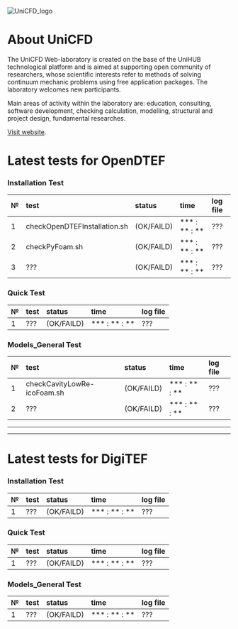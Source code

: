 ![UniCFD_logo](https://raw.githubusercontent.com/VatutinKirill/UniCFD-Lab-Testing/master/docs/small_final_compact.png)

# About UniCFD

The UniCFD Web-laboratory is created on the base of the UniHUB technological platform and is aimed at supporting open community of researchers, whose scientific interests refer to methods of solving continuum mechanic problems using free application packages. The laboratory welcomes new participants.

Main areas of activity within the laboratory are: education, consulting, software development, checking calculation, modelling, structural and project design, fundamental researches.


[Visit website](https://unicfd.ru/en/).


# Latest tests for OpenDTEF

### Installation Test

| № | test                         | status     | time          | log file |
|:--|:-----------------------------|:-----------|:--------------|:---------|
|  1| checkOpenDTEFInstallation.sh | (OK/FAILD) | *** : ** : ** |    ???   |
|  2| checkPyFoam.sh               | (OK/FAILD) | *** : ** : ** |    ???   |
|  3| ??? | (OK/FAILD) | *** : ** : ** | ??? |

### Quick Test

| № | test |   status   |      time     | log file |
|:--|:-----|:-----------|:--------------|:---------|
|  1|  ??? | (OK/FAILD) | *** : ** : ** |    ???   |

### Models_General Test

| № | test                        | status     | time          | log file    |
|:--|:----------------------------|:-----------|:--------------|:------------|
|  1| checkCavityLowRe-icoFoam.sh | (OK/FAILD) | *** : ** : ** |     ???     |
|  2| ??? | (OK/FAILD) | *** : ** : ** | ??? |

* * *
***

# Latest tests for DigiTEF

### Installation Test

| № | test |   status   |      time     | log file |
|:--|:-----|:-----------|:--------------|:---------|
|  1|  ??? | (OK/FAILD) | *** : ** : ** |    ???   |

### Quick Test

| № | test |  status    |      time     | log file |
|:--|:-----|:-----------|:--------------|:---------|
|  1|  ??? | (OK/FAILD) | *** : ** : ** |    ???   |

### Models_General Test

| № | test |   status   |      time     | log file |
|:--|:-----|:-----------|:--------------|:---------|
|  1|  ??? | (OK/FAILD) | *** : ** : ** |    ???   |



